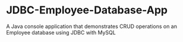 # JDBC-Employee-Database-App
A Java console application that demonstrates CRUD operations on an Employee database using JDBC with MySQL
